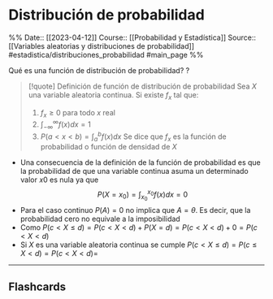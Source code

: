 # Distribución de probabilidad

%%
Date:: [[2023-04-12]]
Course:: [[Probabilidad y Estadística]]
Source:: [[Variables aleatorias y distribuciones de probabilidad]]
#estadistica/distribuciones_probabilidad 
#main_page 
%%

Qué es una función de distribución de probabilidad?
?
>[!quote] Definición de función de distribución de probabilidad
>Sea $X$ una variable aleatoria continua. Si existe $f_x$ tal que:
>1. $f_x \geq 0$ para todo $x$ real
>2. $\int_{-\infty}^{\infty}f(x)dx=1$
>3. $P(a<x<b)=\int_a^bf(x)dx$
>Se dice que $f_x$ es la función de probabilidad o función de densidad de $X$

- Una consecuencia de la definición de la función de probabilidad es que la probabilidad de que una variable continua asuma un determinado valor 𝑥0 es nula ya que  $$P(X=x_0)=\int_{x_0}^{x_0}f(x)dx=0$$
- Para el caso continuo $P(A)=0$ no implica que $A=\theta$. Es decir, que la probabilidad cero no equivale a la imposibilidad
- Como $P(c<X\leq d)= P(c<X<d)+P(X=d)= P(c<X<d)+0 = P(c<X<d)$
- Si $X$ es una variable aleatoria continua se cumple $P(c<X\leq d)= P(c\leq X< d)=P(c<X<d)=$



___
## Flashcards